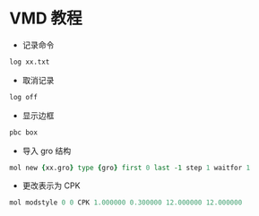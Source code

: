 # VMD 教程

- 记录命令

```tcl
log xx.txt
```

- 取消记录

```tcl
log off
```

- 显示边框

```tcl
pbc box
```

- 导入 gro 结构

```tcl
mol new {xx.gro} type {gro} first 0 last -1 step 1 waitfor 1
```

- 更改表示为 CPK

```tcl
mol modstyle 0 0 CPK 1.000000 0.300000 12.000000 12.000000
```
